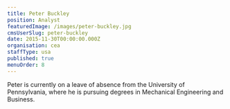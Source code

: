 ```yaml
---
title: Peter Buckley
position: Analyst
featuredImage: /images/peter-buckley.jpg
cmsUserSlug: peter-buckley
date: 2015-11-30T00:00:00.000Z
organisation: cea
staffType: usa
published: true
menuOrder: 8
---
```


 Peter is currently on a leave of absence from the University of Pennsylvania, where he is pursuing degrees in Mechanical Engineering and Business.  
